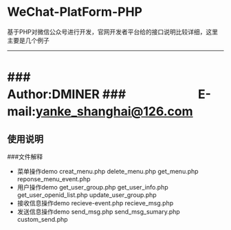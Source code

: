 WeChat-PlatForm-PHP
=======================
基于PHP对微信公众号进行开发，官网开发者平台给的接口说明比较详细，这里主要是几个例子
***
###　　　　　　　　　　Author:DMINER
###　　　　　　E-mail:yanke_shanghai@126.com
　
===================
使用说明
--------
###文件解释
* 菜单操作demo
creat_menu.php delete_menu.php get_menu.php reponse_menu_event.php
* 用户操作demo
get_user_group.php get_user_info.php get_user_openid_list.php update_user_group.php
* 接收信息操作demo
recieve-event.php recieve_msg.php
* 发送信息操作demo
send_msg.php send_msg_sumary.php custom_send.php
